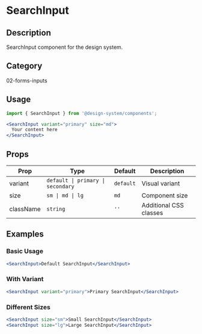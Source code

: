 # SearchInput

## Description
SearchInput component for the design system.

## Category
02-forms-inputs

## Usage

```jsx
import { SearchInput } from '@design-system/components';

<SearchInput variant="primary" size="md">
  Your content here
</SearchInput>
```

## Props

| Prop | Type | Default | Description |
|------|------|---------|-------------|
| variant | `default \| primary \| secondary` | `default` | Visual variant |
| size | `sm \| md \| lg` | `md` | Component size |
| className | `string` | `''` | Additional CSS classes |

## Examples

### Basic Usage
```jsx
<SearchInput>Default SearchInput</SearchInput>
```

### With Variant
```jsx
<SearchInput variant="primary">Primary SearchInput</SearchInput>
```

### Different Sizes
```jsx
<SearchInput size="sm">Small SearchInput</SearchInput>
<SearchInput size="lg">Large SearchInput</SearchInput>
```
